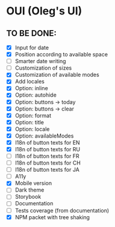 # OUI (Oleg's UI)

## TO BE DONE:
- [x] Input for date
- [x] Position according to available space
- [ ] Smarter date writing
- [ ] Customization of sizes
- [x] Customization of available modes
- [x] Add locales
- [x] Option: inline
- [x] Option: autohide
- [x] Option: buttons -> today
- [x] Option: buttons -> clear
- [x] Option: format
- [x] Option: title
- [x] Option: locale
- [x] Option: availableModes
- [x] I18n of button texts for EN
- [x] I18n of button texts for RU
- [ ] I18n of button texts for FR
- [ ] I18n of button texts for CH
- [ ] I18n of button texts for JA
- [ ] A11y
- [x] Mobile version
- [ ] Dark theme
- [ ] Storybook
- [ ] Documentation
- [ ] Tests coverage (from documentation)
- [x] NPM packet with tree shaking